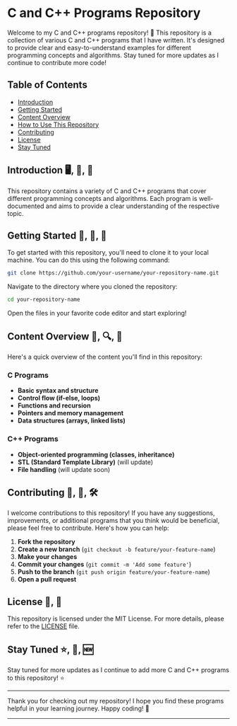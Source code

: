 

# C and C++ Programs Repository

Welcome to my C and C++ programs repository! 🎉 This repository is a collection of various C and C++ programs that I have written. It's designed to provide clear and easy-to-understand examples for different programming concepts and algorithms. Stay tuned for more updates as I continue to contribute more code!

## Table of Contents
- [Introduction](#introduction)
- [Getting Started](#getting-started)
- [Content Overview](#content-overview)
- [How to Use This Repository](#how-to-use-this-repository)
- [Contributing](#contributing)
- [License](#license)
- [Stay Tuned](#stay-tuned)

## Introduction  🖥️, 📘, 🔧
This repository contains a variety of C and C++ programs that cover different programming concepts and algorithms. Each program is well-documented and aims to provide a clear understanding of the respective topic.

## Getting Started 🚀, 📂, 📝
To get started with this repository, you'll need to clone it to your local machine. You can do this using the following command:

```bash
git clone https://github.com/your-username/your-repository-name.git
```

Navigate to the directory where you cloned the repository:

```bash
cd your-repository-name
```

Open the files in your favorite code editor and start exploring!

## Content Overview  🧩, 🔍, 📄
Here's a quick overview of the content you'll find in this repository:

### C Programs
- **Basic syntax and structure**
- **Control flow (if-else, loops)**
- **Functions and recursion**
- **Pointers and memory management**
- **Data structures (arrays, linked lists)**

### C++ Programs
- **Object-oriented programming (classes, inheritance)**
- **STL (Standard Template Library)** (will update)
- **File handling** (will update soon)


## Contributing 🤝, 🚀, 🛠️
I welcome contributions to this repository! If you have any suggestions, improvements, or additional programs that you think would be beneficial, please feel free to contribute. Here's how you can help:

1. **Fork the repository**
2. **Create a new branch** (`git checkout -b feature/your-feature-name`)
3. **Make your changes**
4. **Commit your changes** (`git commit -m 'Add some feature'`)
5. **Push to the branch** (`git push origin feature/your-feature-name`)
6. **Open a pull request**

## License 📜, 🔗
This repository is licensed under the MIT License. For more details, please refer to the [LICENSE](LICENSE) file.

## Stay Tuned  ⭐️, 🔔, 🆕
Stay tuned for more updates as I continue to add more C and C++ programs to this repository! ⭐️

---

Thank you for checking out my repository! I hope you find these programs helpful in your learning journey. Happy coding! 🚀

---

